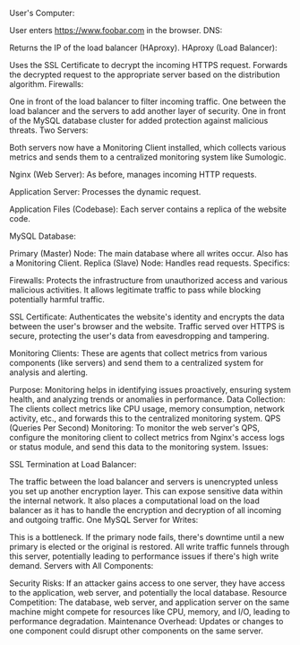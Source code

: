 User's Computer:

User enters https://www.foobar.com in the browser.
DNS:

Returns the IP of the load balancer (HAproxy).
HAproxy (Load Balancer):

Uses the SSL Certificate to decrypt the incoming HTTPS request.
Forwards the decrypted request to the appropriate server based on the distribution algorithm.
Firewalls:

One in front of the load balancer to filter incoming traffic.
One between the load balancer and the servers to add another layer of security.
One in front of the MySQL database cluster for added protection against malicious threats.
Two Servers:

Both servers now have a Monitoring Client installed, which collects various metrics and sends them to a centralized monitoring system like Sumologic.

Nginx (Web Server): As before, manages incoming HTTP requests.

Application Server: Processes the dynamic request.

Application Files (Codebase): Each server contains a replica of the website code.

MySQL Database:

Primary (Master) Node: The main database where all writes occur. Also has a Monitoring Client.
Replica (Slave) Node: Handles read requests.
Specifics:

Firewalls: Protects the infrastructure from unauthorized access and various malicious activities. It allows legitimate traffic to pass while blocking potentially harmful traffic.

SSL Certificate: Authenticates the website's identity and encrypts the data between the user's browser and the website. Traffic served over HTTPS is secure, protecting the user's data from eavesdropping and tampering.

Monitoring Clients: These are agents that collect metrics from various components (like servers) and send them to a centralized system for analysis and alerting.

Purpose: Monitoring helps in identifying issues proactively, ensuring system health, and analyzing trends or anomalies in performance.
Data Collection: The clients collect metrics like CPU usage, memory consumption, network activity, etc., and forwards this to the centralized monitoring system.
QPS (Queries Per Second) Monitoring: To monitor the web server's QPS, configure the monitoring client to collect metrics from Nginx's access logs or status module, and send this data to the monitoring system.
Issues:

SSL Termination at Load Balancer:

The traffic between the load balancer and servers is unencrypted unless you set up another encryption layer. This can expose sensitive data within the internal network.
It also places a computational load on the load balancer as it has to handle the encryption and decryption of all incoming and outgoing traffic.
One MySQL Server for Writes:

This is a bottleneck. If the primary node fails, there's downtime until a new primary is elected or the original is restored.
All write traffic funnels through this server, potentially leading to performance issues if there's high write demand.
Servers with All Components:

Security Risks: If an attacker gains access to one server, they have access to the application, web server, and potentially the local database.
Resource Competition: The database, web server, and application server on the same machine might compete for resources like CPU, memory, and I/O, leading to performance degradation.
Maintenance Overhead: Updates or changes to one component could disrupt other components on the same server.
